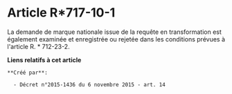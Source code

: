 # Article R*717-10-1

La demande de marque nationale issue de la requête en transformation est également examinée et enregistrée ou rejetée dans
les conditions prévues à l'article R. * 712-23-2.

**Liens relatifs à cet article**

	**Créé par**:

	  - Décret n°2015-1436 du 6 novembre 2015 - art. 14
